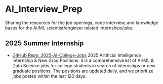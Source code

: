 # AI_Interview_Prep
Sharing the resources for the job openings, code interview, and knowledge bases for the AI/ML scientist/engineer related internships/jobs. 

## 2025 Summer Internship
- [GitHub Repo: 2025-AI-College-Jobs](https://github.com/speedyapply/2025-AI-College-Jobs?tab=readme-ov-file)
  2025 Artificial Intelligence Internship & New Grad Positions: it is a comprehensive list of AI/ML & Data Science jobs for college students in search of internships or new graduate positions. The positions are updated daily, and we prioritize jobs posted within the last 120 days.
